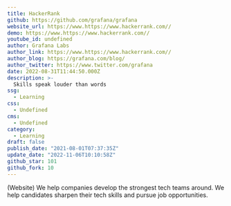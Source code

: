 ```yaml
---
title: HackerRank
github: https://github.com/grafana/grafana
website_url: https://www.https://www.hackerrank.com//
demo: https://www.https://www.hackerrank.com//
youtube_id: undefined
author: Grafana Labs
author_link: https://www.https://www.hackerrank.com//
author_blog: https://grafana.com/blog/
author_twitter: https://www.twitter.com/grafana
date: 2022-08-31T11:44:50.000Z
description: >-
  Skills speak louder than words
ssg:
  - Learning
css:
  - Undefined
cms:
  - Undefined
category:
  - Learning
draft: false
publish_date: "2021-08-01T07:37:35Z"
update_date: "2022-11-06T10:10:58Z"
github_star: 101
github_fork: 10
---
```


(Website) We help companies develop the strongest tech teams around. We help candidates sharpen their tech skills and pursue job opportunities.
